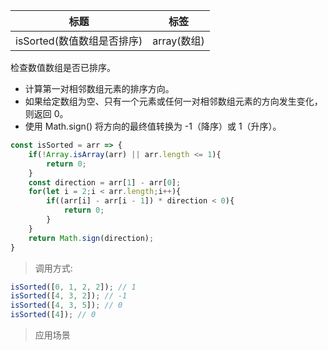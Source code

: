 |  标题   | 标签  |
|  ----  | ----  |
| isSorted(数值数组是否排序) | array(数组) |

检查数值数组是否已排序。

* 计算第一对相邻数组元素的排序方向。
* 如果给定数组为空、只有一个元素或任何一对相邻数组元素的方向发生变化，则返回 0。
* 使用 Math.sign() 将方向的最终值转换为 -1（降序）或 1（升序）。

```js
const isSorted = arr => {
    if(!Array.isArray(arr) || arr.length <= 1){
        return 0;
    }
    const direction = arr[1] - arr[0];
    for(let i = 2;i < arr.length;i++){
        if((arr[i] - arr[i - 1]) * direction < 0){
            return 0;
        }
    }
    return Math.sign(direction);
}
```

> 调用方式:

```js
isSorted([0, 1, 2, 2]); // 1
isSorted([4, 3, 2]); // -1
isSorted([4, 3, 5]); // 0
isSorted([4]); // 0
```

> 应用场景




